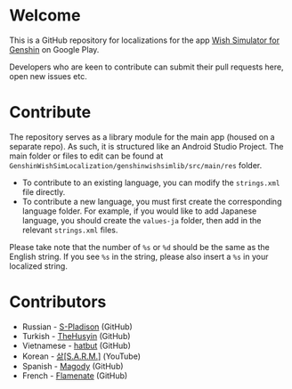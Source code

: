 Welcome
======

This is a GitHub repository for localizations for the app [Wish Simulator for Genshin](https://play.google.com/store/apps/details?id=com.saihou.genshinwishsim) on Google Play.


Developers who are keen to contribute can submit their pull requests here, open new issues etc.

Contribute
======

The repository serves as a library module for the main app (housed on a separate repo). As such, it is structured like an Android Studio Project. The main folder or files to edit can be found at `GenshinWishSimLocalization/genshinwishsimlib/src/main/res` folder.

- To contribute to an existing language, you can modify the `strings.xml` file directly.
- To contribute a new language, you must first create the corresponding language folder. For example, if you would like to add Japanese language, you should create the `values-ja` folder, then add in the relevant `strings.xml` files.

Please take note that the number of `%s` or `%d` should be the same as the English string. If you see `%s` in the string, please also insert a `%s` in your localized string.


Contributors
======
- Russian - [S-Pladison](https://github.com/S-Pladison) (GitHub)
- Turkish - [TheHusyin](https://github.com/TheHusyin) (GitHub)
- Vietnamese - [hatbut](https://github.com/hatbut) (GitHub)
- Korean - [삶[S.A.R.M.]](https://youtube.com/c/%EC%82%B6sarm) (YouTube)
- Spanish - [Magody](https://github.com/Magody) (GitHub)
- French - [Flamenate](https://github.com/Flamenate) (GitHub)
